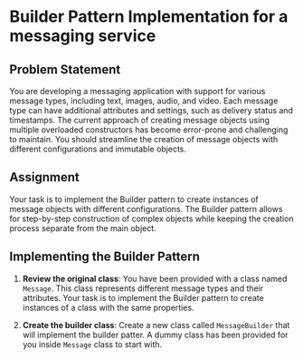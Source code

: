 # Builder Pattern Implementation for a messaging service

## Problem Statement

You are developing a messaging application with support for various message types, including text, images, audio, and video. Each message type can have additional attributes and settings, such as delivery status and timestamps. The current approach of creating message objects using multiple overloaded constructors has become error-prone and challenging to maintain. You should streamline the creation of message objects with different configurations and immutable objects.

## Assignment

Your task is to implement the Builder pattern to create instances of message objects with different configurations. The Builder pattern allows for step-by-step construction of complex objects while keeping the creation process separate from the main object.

## Implementing the Builder Pattern

1. **Review the original class**: You have been provided with a class named `Message`. This class represents different message types and their attributes. Your task is to implement the Builder pattern to create instances of a class with the same properties.

2. **Create the builder class**: Create a new class called `MessageBuilder` that will implement the builder patter. A dummy class has been provided for you inside `Message` class to start with.